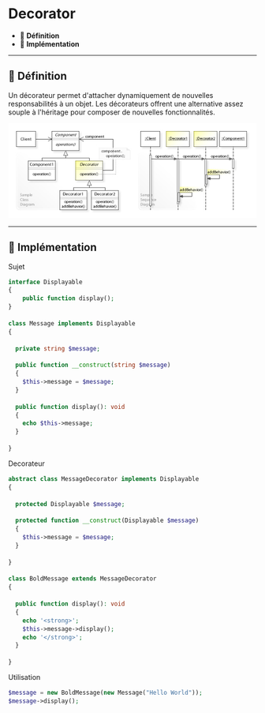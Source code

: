 # Decorator

*  🔖 **Définition**
*  🔖 **Implémentation**

___

## 📑 Définition

Un décorateur permet d'attacher dynamiquement de nouvelles responsabilités à un objet. Les décorateurs offrent une alternative assez souple à l'héritage pour composer de nouvelles fonctionnalités. 

![image](https://raw.githubusercontent.com/seeren-training/Design-Pattern/master/wiki/resources/Decorator.jpg)

___

## 📑 Implémentation

Sujet

```php
interface Displayable
{
	public function display();
}

class Message implements Displayable
{

  private string $message;

  public function __construct(string $message)
  {
    $this->message = $message;
  }

  public function display(): void
  {
    echo $this->message;
  }

}
```

Decorateur

```php
abstract class MessageDecorator implements Displayable
{
	
  protected Displayable $message;

  protected function __construct(Displayable $message)
  {
    $this->message = $message;
  }

}

class BoldMessage extends MessageDecorator
{

  public function display(): void
  {
    echo '<strong>';
    $this->message->display();
    echo '</strong>';
  }

}
```

Utilisation

```php
$message = new BoldMessage(new Message("Hello World"));
$message->display();
```
